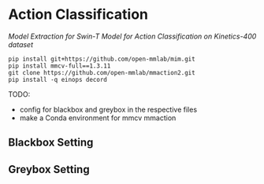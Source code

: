 # Action Classification
*Model Extraction for Swin-T Model for Action Classification on Kinetics-400 dataset*


```
pip install git+https://github.com/open-mmlab/mim.git
pip install mmcv-full==1.3.11
git clone https://github.com/open-mmlab/mmaction2.git
pip install -q einops decord
```
TODO: 
- config for blackbox and greybox in the respective files
- make a Conda environment for mmcv mmaction

## Blackbox Setting



## Greybox Setting